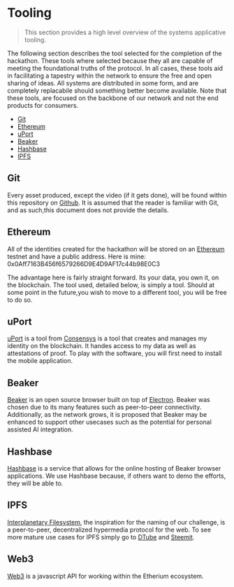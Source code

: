 # Tooling

> This section provides a high level overview of the systems applicative tooling.

The following section describes the tool selected for the completion of the hackathon. These tools where selected because they all are capable of meeting the foundational truths of the protocol. In all cases, these tools aid in facilitating a tapestry within the network to ensure the free and open sharing of ideas. All systems are distributed in some form, and are completely replacabile should something better become available. Note that these tools, are focused on the backbone of our network and not the end products for consumers.


  * [Git](#git)
  * [Ethereum](#ethereum)
  * [uPort](#uport)
  * [Beaker](#beaker)
  * [Hashbase](#hashbase)
  * [IPFS](#ipfs)

## Git
Every asset produced, except the video (if it gets done), will be found within this repository on [Github](https://github.com/realrhys/Inter-Planetary-Sovereign-Identity-And-Trust-Protocol). It is assumed that the reader is familiar with Git, and as such,this document does not provide the details.

## Ethereum
All of the identities created for the hackathon will be stored on an [Ethereum](https://www.ethereum.org/) testnet and have a public address. Here is mine: 0x0Aff7163B456f6579266D9E4D9AF17c44b98E0C3

The advantage here is fairly straight forward. Its your data, you own it, on the blockchain. The tool used, detailed below, is simply a tool. Should at some point in the future,you wish to move to a different tool, you will be free to do so.

## uPort
[uPort](https://www.uport.me/) is a tool from [Consensys](https://new.consensys.net/) is a tool that creates and manages my identity on the blockchain. It handes access to my data as well as attestations of proof. To play with the software, you will first need to install the mobile application.

## Beaker
[Beaker](https://beakerbrowser.com/) is an open source browser built on top of [Electron](https://electronjs.org/). Beaker was chosen due to its many features such as peer-to-peer connectivity. Additionally, as the network grows, it is proposed that Beaker may be enhanced to support other usecases such as the potential for personal assisted AI integration.

## Hashbase
[Hashbase](https://electronjs.org/) is a service that allows for the online hosting of Beaker browser applications. We use Hashbase because, if others want to demo the efforts, they will be able to.

## IPFS
[Interplanetary Filesystem](https://ipfs.io/), the inspiration for the naming of our challenge, is a peer-to-peer, decentralized hypermedia protocol for the web. To see more mature use cases for IPFS simply go to [DTube](https://d.tube/) and [Steemit](https://steemit.com/).

## Web3
[Web3](https://web3js.readthedocs.io/en/1.0/getting-started.html) is a javascript API for working within the Etherium ecosystem.
